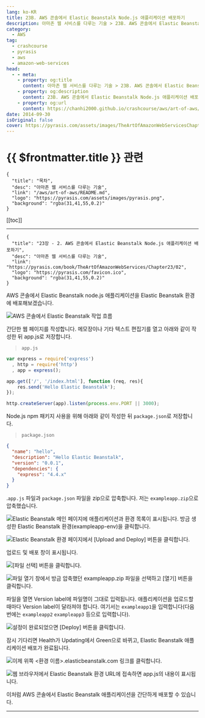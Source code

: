 ```yaml
---
lang: ko-KR
title: 23B. AWS 콘솔에서 Elastic Beanstalk Node.js 애플리케이션 배포하기
description: 아마존 웹 서비스를 다루는 기술 > 23B. AWS 콘솔에서 Elastic Beanstalk Node.js 애플리케이션 배포하기
category:
  - AWS
tag: 
  - crashcourse
  - pyrasis
  - aws 
  - amazon-web-services
head:
  - - meta:
    - property: og:title
      content: 아마존 웹 서비스를 다루는 기술 > 23B. AWS 콘솔에서 Elastic Beanstalk Node.js 애플리케이션 배포하기
    - property: og:description
      content: 23B. AWS 콘솔에서 Elastic Beanstalk Node.js 애플리케이션 배포하기
    - property: og:url
      content: https://chanhi2000.github.io/crashcourse/aws/art-of-aws/23B.html
date: 2014-09-30
isOriginal: false
cover: https://pyrasis.com/assets/images/TheArtOfAmazonWebServicesChapter23/17.png
---
```


# {{ $frontmatter.title }} 관련

```component VPCard
{
  "title": "목차",
  "desc": "아마존 웹 서비스를 다루는 기술",
  "link": "/aws/art-of-aws/README.md",
  "logo": "https://pyrasis.com/assets/images/pyrasis.png",
  "background": "rgba(31,41,55,0.2)"
}
```

[[toc]]

---

```component VPCard
{
  "title": "23장 - 2. AWS 콘솔에서 Elastic Beanstalk Node.js 애플리케이션 배포하기",
  "desc": "아마존 웹 서비스를 다루는 기술",
  "link": "https://pyrasis.com/book/TheArtOfAmazonWebServices/Chapter23/02",
  "logo": "https://pyrasis.com/favicon.ico",
  "background": "rgba(31,41,55,0.2)"
}
```

AWS 콘솔에서 Elastic Beanstalk node.js 애플리케이션을 Elastic Beanstalk 환경에 배포해보겠습니다.

![AWS 콘솔에서 Elastic Beanstalk 작업 흐름](https://pyrasis.com/assets/images/TheArtOfAmazonWebServicesChapter23/17.png)

간단한 웹 페이지를 작성합니다. 메모장이나 기타 텍스트 편집기를 열고 아래와 같이 작성한 뒤 app.js로 저장합니다.

> <FontIcon icon="fa-brands fa-js"/>`app.js`

```js
var express = require('express')
  , http = require('http')
  , app = express();

app.get(['/', '/index.html'], function (req, res){
    res.send('Hello Elastic Beanstalk');
});

http.createServer(app).listen(process.env.PORT || 3000);
```

Node.js npm 패키지 사용을 위해 아래와 같이 작성한 뒤 <FontIcon icon="iconfont icon-json"/>`package.json`로 저장합니다.

> <FontIcon icon="iconfont icon-json"/>`package.json`

```json
{
  "name": "hello",
  "description": "Hello Elastic Beanstalk",
  "version": "0.0.1",
  "dependencies": {
    "express": "4.4.x"
  }
}
```

.<FontIcon icon="fa-brands fa-js"/>`app.js` 파일과 <FontIcon icon="iconfont icon-json"/>`package.json` 파일을 zip으로 압축합니다. 저는 <FontIcon icon="fas fa-file-zipper"/>`exampleapp.zip`으로 압축했습니다.

![Elastic Beanstalk 메인 페이지에 애플리케이션과 환경 목록이 표시됩니다. 방금 생성한 Elastic Beanstalk 환경(`exampleapp-env`)을 클릭합니다.](https://pyrasis.com/assets/images/TheArtOfAmazonWebServicesChapter23/18_.png)

![Elastic Beanstalk 환경 페이지에서 <FontIcon icon="iconfont icon-select"/>`[Upload and Deploy]` 버튼을 클릭합니다.](https://pyrasis.com/assets/images/TheArtOfAmazonWebServicesChapter23/19_.png)

업로드 및 배포 창이 표시됩니다.

![<FontIcon icon="iconfont icon-select"/>`[파일 선택]` 버튼을 클릭합니다.](https://pyrasis.com/assets/images/TheArtOfAmazonWebServicesChapter23/20_.png)

![파일 열기 창에서 방금 압축했던 <FontIcon icon="fas fa-file-zipper"/>`exampleapp.zip` 파일을 선택하고 <FontIcon icon="iconfont icon-select"/>`[열기]` 버튼을 클릭합니다.](https://pyrasis.com/assets/images/TheArtOfAmazonWebServicesChapter23/21_.png)

파일을 열면 Version label에 파일명이 그대로 입력됩니다. 애플리케이션을 업로드할 때마다 Version label이 달라져야 합니다. 여기서는 `exampleapp1`을 입력합니다(다음 번에는 `exampleapp2` `exampleapp3` 등으로 입력합니다).

![설정이 완료되었으면 <FontIcon icon="iconfont icon-select"/>`[Deploy]` 버튼을 클릭합니다.](https://pyrasis.com/assets/images/TheArtOfAmazonWebServicesChapter23/22_.png)

잠시 기다리면 Health가 Updating에서 Green으로 바뀌고, Elastic Beanstalk 애플리케이션 배포가 완료됩니다.

![이제 위쪽 <FontIcon icon="fas fa-globe"/>`<환경 이름>.elasticbeanstalk.com` 링크를 클릭합니다.](https://pyrasis.com/assets/images/TheArtOfAmazonWebServicesChapter23/23_.png)

![웹 브라우저에서 Elastic Beanstalk 환경 URL에 접속하면 <FontIcon icon="fa-brands fa-js"/>`app.js`의 내용이 표시됩니다.](https://pyrasis.com/assets/images/TheArtOfAmazonWebServicesChapter23/24_.png)

이처럼 AWS 콘솔에서 Elastic Beanstalk 애플리케이션을 간단하게 배포할 수 있습니다.

---

<TagLinks />